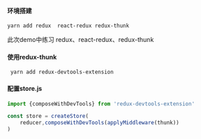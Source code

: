 #### 环境搭建

```npm
yarn add redux  react-redux redux-thunk 
```

此次demo中练习 redux、react-redux、redux-thunk

#### 使用redux-thunk

```npm
 yarn add redux-devtools-extension
```

#### 配置store.js

```js
import {composeWithDevTools} from 'redux-devtools-extension'

const store = createStore(
    reducer,composeWithDevTools(applyMiddleware(thunk))
)
```

